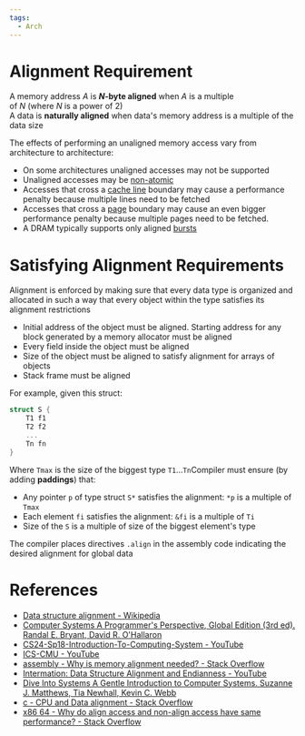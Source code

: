 ```yaml
---
tags:
  - Arch
---
```


# Alignment Requirement

A memory address $A$ is **$N$-byte aligned** when $A$ is a multiple of $N$ (where $N$ is a power of 2)  
A data is **naturally aligned** when data's memory address is a multiple of the data size

The effects of performing an unaligned memory access vary from architecture to architecture:

- On some architectures unaligned accesses may not be supported
- Unaligned accesses may be [non-atomic](Atomic%20Instructions.md)
- Accesses that cross a [cache line](Cache%20Memory.md) boundary may cause a performance penalty because multiple lines need to be fetched
- Accesses that cross a [page](Virtual%20Memory.md) boundary may cause an even bigger performance penalty because multiple pages need to be fetched.
- A DRAM typically supports only aligned [bursts](Main%20Memory.md)

# Satisfying Alignment Requirements

Alignment is enforced by making sure that every data type is organized and allocated in such a way that every object within the type satisfies its alignment restrictions

- Initial address of the object must be aligned. Starting address for any block generated by a memory allocator must be aligned
- Every field inside the object must be aligned
- Size of the object must be aligned to satisfy alignment for arrays of objects
- Stack frame must be aligned

For example, given this struct:

```c
struct S {
	T1 f1
	T2 f2
	...
	Tn fn
}
```

Where `Tmax` is the size of the biggest type `T1`…`Tn`Compiler must ensure (by adding **paddings**) that:

- Any pointer `p` of type struct `S*` satisfies the alignment: `*p` is a multiple of `Tmax`
- Each element `fi` satisfies the alignment: `&fi` is a multiple of `Ti`
- Size of the `S` is a multiple of size of the biggest element's type

The compiler places directives `.align` in the assembly code indicating the desired alignment for global data

# References

- [Data structure alignment - Wikipedia](https://en.wikipedia.org/wiki/Data_structure_alignment)
- [Computer Systems A Programmer's Perspective, Global Edition (3rd ed). Randal E. Bryant, David R. O'Hallaron](References.md#Computer%20Systems%20A%20Programmer's%20Perspective,%20Global%20Edition%20(3rd%20ed).%20Randal%20E.%20Bryant,%20David%20R.%20O'Hallaron)
- [CS24-Sp18-Introduction-To-Computing-System - YouTube](https://youtube.com/playlist?list=PL3swII2vlVoXiqUBV524pKEsP1iBN4UBU&si=B_w5UOwuIXVU-pq_)
- [ICS-CMU - YouTube](https://youtube.com/playlist?list=PLbY-cFJNzq7z_tQGq-rxtq_n2QQDf5vnM&si=QpoXB3iC86pd7U9-)
- [assembly - Why is memory alignment needed? - Stack Overflow](https://stackoverflow.com/questions/46991418/why-is-memory-alignment-needed)
- [Intermation: Data Structure Alignment and Endianness - YouTube](https://youtu.be/zyGMyV955Rw?si=xRlrYhZU9FqPLYEv)
- [Dive Into Systems A Gentle Introduction to Computer Systems. Suzanne J. Matthews, Tia Newhall, Kevin C. Webb](References.md#Dive%20Into%20Systems%20A%20Gentle%20Introduction%20to%20Computer%20Systems.%20Suzanne%20J.%20Matthews,%20Tia%20Newhall,%20Kevin%20C.%20Webb)
- [c - CPU and Data alignment - Stack Overflow](https://stackoverflow.com/questions/3025125/cpu-and-data-alignment)
- [x86 64 - Why do align access and non-align access have same performance? - Stack Overflow](https://stackoverflow.com/questions/70424501/why-do-align-access-and-non-align-access-have-same-performance)
